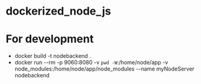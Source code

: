 # dockerized_node_js

# For development
- docker build -t nodebackend .
- docker run --rm   -p 9060:8080 -v `pwd -W`:/home/node/app -v node_modules:/home/node/app/node_modules --name myNodeServer  nodebackend 